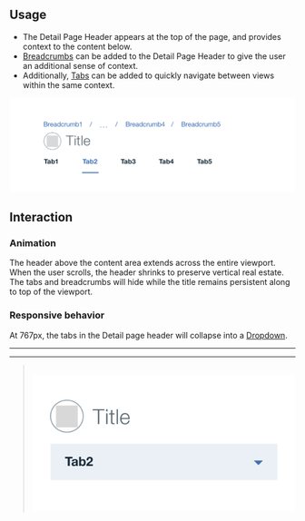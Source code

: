 ## Usage

* The Detail Page Header appears at the top of the page, and provides context to the content below.
* [Breadcrumbs](/components/breadcrumb) can be added to the Detail Page Header to give the user an additional sense of context.
* Additionally, [Tabs](/components/tab) can be added to quickly navigate between views within the same context.

![detail page header](images/detail-page-header-usage-1.png)

## Interaction

### Animation

The header above the content area extends across the entire viewport. When the user scrolls, the header shrinks to preserve vertical real estate. The tabs and breadcrumbs will hide while the title remains persistent along to top of the viewport.

### Responsive behavior

At 767px, the tabs in the Detail page header will collapse into a [Dropdown](/components/dropdown).

---
***
> 
![detail page header with tabs on mobile](images/detail-page-header-usage-2.png)

